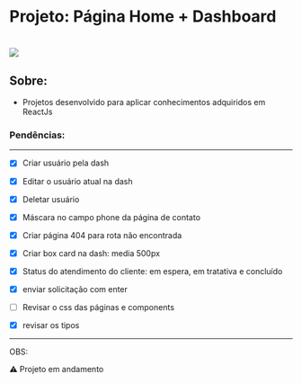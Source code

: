 # Projeto: Página Home + Dashboard


<h1>
    <img src="public/Home+addClient.gif" align="center" />
</h1>

## Sobre: 
- Projetos desenvolvido para aplicar conhecimentos adquiridos em ReactJs 

### Pendências:
---
- [x] Criar usuário pela dash
- [x] Editar o usuário atual na dash
- [x] Deletar usuário
- [x] Máscara no campo phone da página de contato
- [x] Criar página 404 para rota não encontrada
- [x] Criar box card na dash: media 500px
- [x] Status do atendimento do cliente: em espera, em tratativa e concluído
- [x] enviar solicitação com enter
- [ ] Revisar o css das páginas e components
- [x] revisar os tipos 



---

OBS: 

:warning: Projeto em andamento 